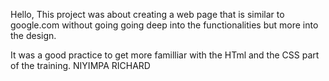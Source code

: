 Hello,
This project was about creating a web page that is similar to google.com
without going going deep into the functionalities but more into the design.

It was a good practice to get more familliar with the HTml and the CSS part
of the training.
NIYIMPA RICHARD
